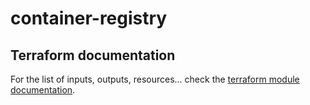 # container-registry

## Terraform documentation
For the list of inputs, outputs, resources... check the [terraform module documentation](tfdocs.md).

